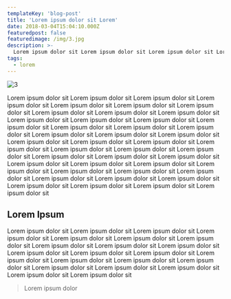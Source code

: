 ```yaml
---
templateKey: 'blog-post'
title: 'Lorem ipsum dolor sit Lorem'
date: 2018-03-04T15:04:10.000Z
featuredpost: false
featuredimage: /img/3.jpg
description: >-
  Lorem ipsum dolor sit Lorem ipsum dolor sit Lorem ipsum dolor sit Lorem ipsum dolor sit Lorem ipsum dolor sit Lorem ipsum dolor sit Lorem ipsum dolor sit Lorem ipsum dolor sit Lorem ipsum dolor sit Lorem ipsum dolor sit Lorem ipsum dolor sit Lorem ipsum dolor sit Lorem ipsum dolor sit Lorem ipsum dolor sit 
tags:
  - lorem
---
```


![3](/img/3.jpg)

Lorem ipsum dolor sit Lorem ipsum dolor sit Lorem ipsum dolor sit Lorem ipsum dolor sit Lorem ipsum dolor sit Lorem ipsum dolor sit Lorem ipsum dolor sit Lorem ipsum dolor sit Lorem ipsum dolor sit Lorem ipsum dolor sit Lorem ipsum dolor sit Lorem ipsum dolor sit Lorem ipsum dolor sit Lorem ipsum dolor sit Lorem ipsum dolor sit Lorem ipsum dolor sit Lorem ipsum dolor sit Lorem ipsum dolor sit Lorem ipsum dolor sit Lorem ipsum dolor sit Lorem ipsum dolor sit Lorem ipsum dolor sit Lorem ipsum dolor sit Lorem ipsum dolor sit Lorem ipsum dolor sit Lorem ipsum dolor sit Lorem ipsum dolor sit Lorem ipsum dolor sit Lorem ipsum dolor sit Lorem ipsum dolor sit Lorem ipsum dolor sit Lorem ipsum dolor sit Lorem ipsum dolor sit Lorem ipsum dolor sit Lorem ipsum dolor sit Lorem ipsum dolor sit Lorem ipsum dolor sit Lorem ipsum dolor sit Lorem ipsum dolor sit Lorem ipsum dolor sit Lorem ipsum dolor sit Lorem ipsum dolor sit Lorem ipsum dolor sit Lorem ipsum dolor sit 

## Lorem Ipsum

Lorem ipsum dolor sit Lorem ipsum dolor sit Lorem ipsum dolor sit Lorem ipsum dolor sit Lorem ipsum dolor sit Lorem ipsum dolor sit Lorem ipsum dolor sit Lorem ipsum dolor sit Lorem ipsum dolor sit Lorem ipsum dolor sit Lorem ipsum dolor sit Lorem ipsum dolor sit Lorem ipsum dolor sit Lorem ipsum dolor sit Lorem ipsum dolor sit Lorem ipsum dolor sit Lorem ipsum dolor sit Lorem ipsum dolor sit Lorem ipsum dolor sit Lorem ipsum dolor sit Lorem ipsum dolor sit Lorem ipsum dolor sit 

>Lorem ipsum dolor

